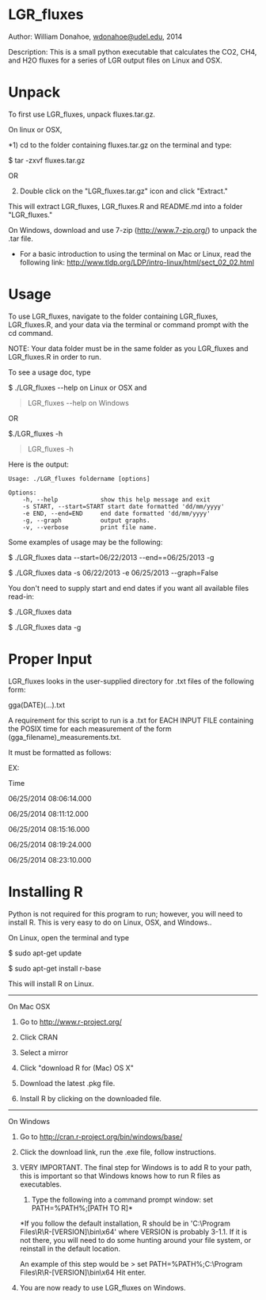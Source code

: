 LGR_fluxes
==========

Author: William Donahoe, wdonahoe@udel.edu, 2014

Description: This is a small python executable that calculates the CO2, CH4, and H2O fluxes for a series of LGR output files on Linux and OSX.

Unpack
==========
To first use LGR_fluxes, unpack fluxes.tar.gz.

On linux or OSX,

*1) cd to the folder containing fluxes.tar.gz on the terminal and type:

$ tar -zxvf fluxes.tar.gz

OR

2) Double click on the "LGR_fluxes.tar.gz" icon and click "Extract."

This will extract LGR_fluxes, LGR_fluxes.R and README.md into a folder "LGR_fluxes."

On Windows, download and use 7-zip (http://www.7-zip.org/) to unpack the .tar file. 

* For a basic introduction to using the terminal on Mac or Linux, read the following link:
http://www.tldp.org/LDP/intro-linux/html/sect_02_02.html

Usage
=========
To use LGR_fluxes, navigate to the folder containing LGR_fluxes, LGR_fluxes.R, and your data via the terminal or command prompt with the cd command.

NOTE: Your data folder must be in the same folder as you LGR_fluxes and LGR_fluxes.R in order to run.

To see a usage doc, type

$ ./LGR_fluxes --help on Linux or OSX and
> LGR_fluxes --help on Windows

OR

$./LGR_fluxes -h
> LGR_fluxes -h

Here is the output:

	Usage: ./LGR_fluxes foldername [options]

	Options:
  		-h, --help            show this help message and exit
  		-s START, --start=START start date formatted 'dd/mm/yyyy'
  		-e END, --end=END     end date formatted 'dd/mm/yyyy'
  		-g, --graph           output graphs.
  		-v, --verbose         print file name.

Some examples of usage may be the following:

$ ./LGR_fluxes data --start=06/22/2013 --end==06/25/2013 -g

$ ./LGR_fluxes data -s 06/22/2013 -e 06/25/2013 --graph=False

You don't need to supply start and end dates if you want all available files read-in:

$ ./LGR_fluxes data

$ ./LGR_fluxes data -g

Proper Input
=========
LGR_fluxes looks in the user-supplied directory for .txt files of the following form:

gga(DATE)(...).txt

A requirement for this script to run is a .txt for EACH INPUT FILE containing the POSIX time for each measurement of the form (gga_filename)_measurements.txt.

It must be formatted as follows:

EX:

Time

06/25/2014 08:06:14.000

06/25/2014 08:11:12.000

06/25/2014 08:15:16.000

06/25/2014 08:19:24.000

06/25/2014 08:23:10.000

Installing R
=========

Python is not required for this program to run; however, you will need to install R. This is very easy to do on Linux, OSX, and Windows..

On Linux, open the terminal and type

$ sudo apt-get update

$ sudo apt-get install r-base

This will install R on Linux.

---------------------

On Mac OSX

1. Go to http://www.r-project.org/

2. Click CRAN

3. Select a mirror

4. Click "download R for (Mac) OS X"

5. Download the latest .pkg file.

6. Install R by clicking on the downloaded file.

---------------------

On Windows

1. Go to http://cran.r-project.org/bin/windows/base/

2. Click the download link, run the .exe file, follow instructions.

3. VERY IMPORTANT. The final step for Windows is to add R to your path, this is important so that Windows knows
how to run R files as executables.

	1. Type the following into a command prompt window: set PATH=%PATH%;[PATH TO R]*
	
	*If you follow the default installation, R should be in 'C:\Program Files\R\R-[VERSION]\bin\x64' where VERSION is probably 3-1.1.
	If it is not there, you will need to do some hunting around your file system, or reinstall in the default location.
	
	An example of this step would be > set PATH=%PATH%;C:\Program Files\R\R-[VERSION]\bin\x64
	Hit enter.
	
4. You are now ready to use LGR_fluxes on Windows.








